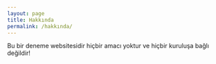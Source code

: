 ```yaml
---
layout: page
title: Hakkında
permalink: /hakkında/
---
```

 
Bu bir deneme websitesidir hiçbir amacı yoktur ve hiçbir kuruluşa bağlı değildir!

